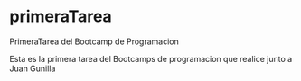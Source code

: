# primeraTarea
PrimeraTarea del Bootcamp de Programacion

Esta es la primera tarea del Bootcamps de programacion que realice junto a Juan Gunilla
